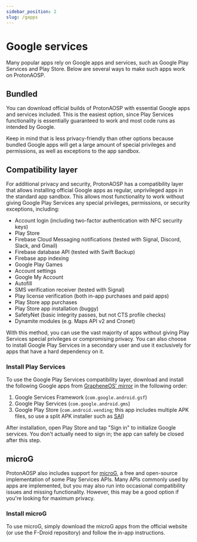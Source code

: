 ```yaml
---
sidebar_position: 2
slug: /gapps
---
```


# Google services

Many popular apps rely on Google apps and services, such as Google Play Services and Play Store. Below are several ways to make such apps work on ProtonAOSP.

## Bundled

You can download official builds of ProtonAOSP with essential Google apps and services included. This is the easiest option, since Play Services functionality is essentially guaranteed to work and most code runs as intended by Google.

Keep in mind that is less privacy-friendly than other options because bundled Google apps will get a large amount of special privileges and permissions, as well as exceptions to the app sandbox.

## Compatibility layer

For additional privacy and security, ProtonAOSP has a compatibility layer that allows installing official Google apps as regular, unprivileged apps in the standard app sandbox. This allows most functionality to work without giving Google Play Services any special privileges, permissions, or security exceptions, including:

- Account login (including two-factor authentication with NFC security keys)
- Play Store
- Firebase Cloud Messaging notifications (tested with Signal, Discord, Slack, and Gmail)
- Firebase database API (tested with Swift Backup)
- Firebase app indexing
- Google Play Games
- Account settings
- Google My Account
- Autofill
- SMS verification receiver (tested with Signal)
- Play license verification (both in-app purchases and paid apps)
- Play Store app purchases
- Play Store app installation (buggy)
- SafetyNet (basic integrity passes, but not CTS profile checks)
- Dynamite modules (e.g. Maps API v2 and Cronet)

With this method, you can use the vast majority of apps without giving Play Services special privileges or compromising privacy. You can also choose to install Google Play Services in a secondary user and use it exclusively for apps that have a hard dependency on it.

### Install Play Services

To use the Google Play Services compatibility layer, download and install the following Google apps from [GrapheneOS' mirror](https://apps.grapheneos.org/packages/) in the following order:

1. Google Services Framework (`com.google.android.gsf`)
2. Google Play Services (`com.google.android.gms`)
3. Google Play Store (`com.android.vending`; this app includes multiple APK files, so use a split APK installer such as [SAI](https://github.com/Aefyr/SAI/releases/tag/4.5))

After installation, open Play Store and tap "Sign in" to initialize Google services. You don't actually need to sign in; the app can safely be closed after this step.

## microG

ProtonAOSP also includes support for [microG](https://microg.org/), a free and open-source implementation of some Play Services APIs. Many APIs commonly used by apps are implemented, but you may also run into occasional compatibility issues and missing functionality. However, this may be a good option if you're looking for maximum privacy.

### Install microG

To use microG, simply download the microG apps from the official website (or use the F-Droid repository) and follow the in-app instructions.
